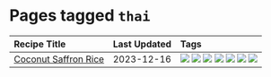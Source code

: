 # Pages tagged `thai`

|Recipe Title|Last Updated|Tags
|:---|:---|:---|
|[Coconut Saffron Rice](../recipes/coconutsaffronrice.md)|2023-12-16|[![](https://img.shields.io/badge/tag-expensive-95446)](../tags/expensive.md) [![](https://img.shields.io/badge/tag-rice-4d8aaa)](../tags/rice.md) [![](https://img.shields.io/badge/tag-sides-acbc2f)](../tags/sides.md) [![](https://img.shields.io/badge/tag-stovetop-5b6ac0)](../tags/stovetop.md) [![](https://img.shields.io/badge/tag-thai-ad1215)](../tags/thai.md) [![](https://img.shields.io/badge/tag-vegan-8a534c)](../tags/vegan.md) [![](https://img.shields.io/badge/tag-vegetarian-6984a1)](../tags/vegetarian.md)|